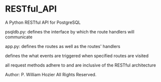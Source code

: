 # RESTful_API
A Python RESTful API for PostgreSQL


psqldb.py:
defines the interface by which the route handlers will communicate 

app.py:
defines the routes as well as the routes' handlers

defines the what events are triggered when specified routes are visited

all request methods adhere to and are inclusive of the RESTful architecture 

Author: P. William Hozier
All Rights Reserved.
